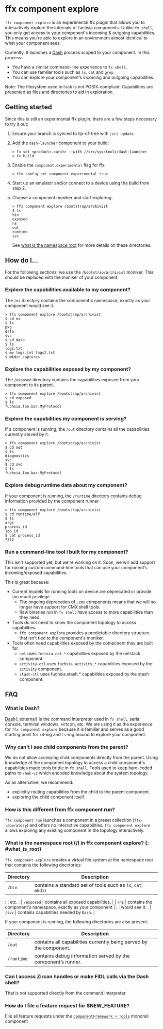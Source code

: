 # ffx component explore

`ffx component explore` is an experimental ffx plugin that allows you to
interactively explore the internals of fuchsia components. Unlike `fx shell`,
you only get access to your component's incoming & outgoing capabilities. This
means you're able to explore in an environment almost identical to what your
component sees.

Currently, it launches a [Dash](#what_is_dash) process scoped to your component.
In this process:

+   You have a similar command-line experience to `fx shell`.
+   You can use familiar tools such as `ls`, `cat` and `grep`.
+   You can explore your component's incoming and outgoing capabilities.

Note: The filesystem used in `Dash` is not POSIX-compliant. Capabilities are
presented as files and directories to aid in exploration.

## Getting started

Since this is still an experimental ffx plugin, there are a few steps necessary
to try it out:

1.  Ensure your branch is synced to tip-of-tree with `jiri update`.
1.  Add the `dash-launcher` component to your build:

    ```none
    > fx set <product>.<arch> --with //src/sys/tools/dash-launcher
    > fx build
    ```

1.  Enable the `component.experimental` flag for ffx:

    ```
    > ffx config set component.experimental true
    ```

1.  Start up an emulator and/or connect to a device using the build from step 2.

1.  Choose a component moniker and start exploring:

    ```none
    > ffx component explore /bootstrap/archivist
    $ ls
    bin
    exposed
    ns
    out
    runtime
    svc
    ```

    See [what is the namespace root](#what_is_root) for more details on these
    directories.

## How do I...

For the following sections, we use the `/bootstrap/archivist` moniker. This
should be replaced with the moniker of your component.

### Explore the capabilities available to my component?

The `/ns` directory contains the component's namespace, exactly as your
component would see it.

```none
> ffx component explore /bootstrap/archivist
$ cd ns
$ ls
pkg
data
svc
$ cd data
$ ls
logs.txt
$ mv logs.txt logs2.txt
$ mkdir captures
```

### Explore the capabilities exposed by my component?

The `/exposed` directory contains the capabilities exposed from your component
to its parent.

```none
> ffx component explore /bootstrap/archivist
$ cd exposed
$ ls
fuchsia.foo.bar.MyProtocol
```

### Explore the capabilities my component is serving?

If a component is running, the `/out` directory contains all the capabilities
currently served by it.

```none
> ffx component explore /bootstrap/archivist
$ cd out
$ ls
diagnostics
svc
$ cd svc
$ ls
fuchsia.foo.bar.MyProtocol
```

### Explore debug runtime data about my component?

If your component is running, the `/runtime` directory contains debug
information provided by the component runner.

```none
> ffx component explore /bootstrap/archivist
$ cd runtime/elf
$ ls
args
process_id
job_id
$ cat process_id
7352
```

### Run a command-line tool I built for my component?

This isn't supported yet, but we're working on it. Soon, we will add support for
running custom command-line tools that can use your component's incoming/exposed
capabilities.

This is great because:

+   Current models for running tools on device are deprecated or provide too
    much privilege.
    +   The ongoing deprecation of `.cmx` components means that we will no
        longer have support for CMX shell tools.
    +   Raw binaries run in `fx shell` have access to more capabilities than
        they need.
+   Tools do not need to know the component topology to access capabilities.
    +   `ffx component explore` provides a predictable directory structure that
        isn't tied to the component's moniker.
+   Tools often need capabilities exposed by the component they are built for.
    +   `net` uses `fuchsia.net.*` capabilities exposed by the netstack
        component.
    +   `activity-ctl` uses `fuchsia.activity.*` capabilities exposed by the
        `activity` component.
    +   `stash-ctl` uses fuchsia.stash.* capabilities exposed by the stash
        component.

## FAQ

### What is Dash?

[Dash]{:.external} is the command interpreter used in `fx shell`, serial
console, terminal windows, virtcon, etc. We are using it as the experience for
`ffx component explore` because it is familiar and serves as a good starting
point for `cd`-ing and `ls`-ing around to explore your component.

### Why can't I see child components from the parent?

We do not allow accessing child components directly from the parent. Using
knowledge of the component topology to access a child component's capabilities
made tools brittle in `fx shell`. Tools used to keep hard-coded paths to
`/hub-v2` which encoded knowledge about the system topology.

As an alternative, we recommend:

+   explicitly routing capabilities from the child to the parent component.
+   exploring the child component itself.

### How is this different from ffx component run?

`ffx component run` launches a component in a preset collection
(`ffx-laboratory`) and offers no interactive capabilities. `ffx component
explore` allows exploring any existing component in the topology interactively.

### What is the namespace root (/) in ffx component explore? {: #what_is_root}

`ffx component explore` creates a virtual file system at the namespace root that
contains the following directories:

| Directory  | Description                                                   |
| ---------- | ------------------------------------------------------------- |
| `/bin`     | contains a standard set of tools such as `ls`, `cat`, `mkdir` |
:            : etc.                                                          :
| `/exposed` | contains all exposed capabilities.                            |
| `/ns`      | contains the component's namespace, exactly as your component |
:            : would see it.                                                 :
| `/svc`     | contains capabilities needed by `Dash`.                       |

If your component is running, the following directories are also present:

Directory  | Description
---------- | ------------------------------------------------------------------
`/out`     | contains all capabilities currently being served by the component.
`/runtime` | contains debug information served by the component’s runner.

### Can I access Zircon handles or make FIDL calls via the Dash shell?

That is not supported directly from the command interpreter.

### How do I file a feature request for $NEW_FEATURE?

File all feature requests under the
[`ComponentFramework > Tools`][cf-tools-monorail] monorail component

[Dash]: https://manpages.debian.org/testing/dash/dash.1.html
[cf-tools-monorail]: https://bugs.fuchsia.dev/p/fuchsia/issues/entry?template=ComponentFramework&components=ComponentFramework%3ETools
